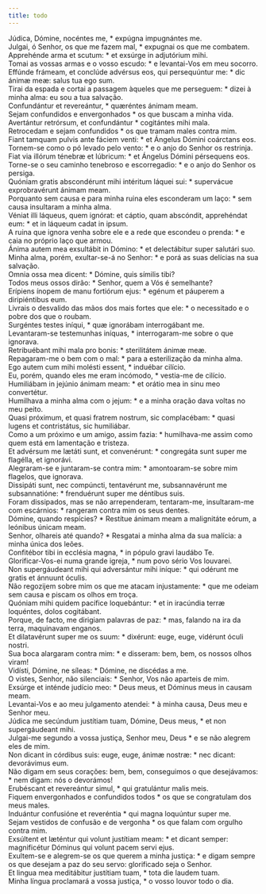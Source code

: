 ```yaml
---
title: todo
---
```

<div class="dropcap text-justify">Júdica, Dómine, nocéntes me, * expúgna impugnántes me.</div>
<div class="dropcap text-justify">Julgai, ó Senhor, os que me fazem mal, * expugnai os que me combatem.</div>
<div class="text-justify">Apprehénde arma et scutum: * et exsúrge in adjutórium mihi.</div>
<div class="text-justify">Tomai as vossas armas e o vosso escudo: * e levantai-Vos em meu socorro.</div>
<div class="text-justify">Effúnde frámeam, et conclúde advérsus eos, qui persequúntur me: * dic ánimæ meæ: salus tua ego sum.</div>
<div class="text-justify">Tirai da espada e cortai a passagem àqueles que me perseguem: * dizei à minha alma: eu sou a tua salvação.</div>
<div class="text-justify">Confundántur et revereántur, * quæréntes ánimam meam.</div>
<div class="text-justify">Sejam confundidos e envergonhados * os que buscam a minha vida.</div>
<div class="text-justify">Avertántur retrórsum, et confundántur * cogitántes mihi mala.</div>
<div class="text-justify">Retrocedam e sejam confundidos * os que tramam males contra mim.</div>
<div class="text-justify">Fiant tamquam pulvis ante fáciem venti: * et Ángelus Dómini coárctans eos.</div>
<div class="text-justify">Tornem-se como o pó levado pelo vento: * e o anjo do Senhor os restrinja.</div>
<div class="text-justify">Fiat via illórum ténebræ et lúbricum: * et Ángelus Dómini pérsequens eos.</div>
<div class="text-justify">Torne-se o seu caminho tenebroso e escorregadio: * e o anjo do Senhor os persiga.</div>
<div class="text-justify">Quóniam gratis abscondérunt mihi intéritum láquei sui: * supervácue exprobravérunt ánimam meam.</div>
<div class="text-justify">Porquanto sem causa e para minha ruina eles esconderam um laço: * sem causa insultaram a minha alma.</div>
<div class="text-justify">Véniat illi láqueus, quem ignórat: et cáptio, quam abscóndit, apprehéndat eum: * et in láqueum cadat in ipsum.</div>
<div class="text-justify">A ruina que ignora venha sobre ele e a rede que escondeu o prenda: * e caia no próprio laço que armou.</div>
<div class="text-justify">Ánima autem mea exsultábit in Dómino: * et delectábitur super salutári suo.</div>
<div class="text-justify">Minha alma, porém, exultar-se-á no Senhor: * e porá as suas delícias na sua salvação.</div>
<div class="text-justify">Omnia ossa mea dicent: * Dómine, quis símilis tibi?</div>
<div class="text-justify">Todos meus ossos dirão: * Senhor, quem a Vós é semelhante?</div>
<div class="text-justify">Erípiens ínopem de manu fortiórum ejus: * egénum et páuperem a diripiéntibus eum.</div>
<div class="text-justify">Livrais o desvalido das mãos dos mais fortes que ele: * o necessitado e o pobre dos que o roubam.</div>
<div class="text-justify">Surgéntes testes iníqui, * quæ ignorábam interrogábant me.</div>
<div class="text-justify">Levantaram-se testemunhas iníquas, * interrogaram-me sobre o que ignorava.</div>
<div class="text-justify">Retribuébant mihi mala pro bonis: * sterilitátem ánimæ meæ.</div>
<div class="text-justify">Repagaram-me o bem com o mal: * para a esterilização da minha alma.</div>
<div class="text-justify">Ego autem cum mihi molésti essent, * induébar cilício.</div>
<div class="text-justify">Eu, porém, quando eles me eram incómodo, * vestia-me de cilício.</div>
<div class="text-justify">Humiliábam in jejúnio ánimam meam: * et orátio mea in sinu meo convertétur.</div>
<div class="text-justify">Humilhava a minha alma com o jejum: * e a minha oração dava voltas no meu peito.</div>
<div class="text-justify">Quasi próximum, et quasi fratrem nostrum, sic complacébam: * quasi lugens et contristátus, sic humiliábar.</div>
<div class="text-justify">Como a um próximo e um amigo, assim fazia: * humilhava-me assim como quem está em lamentação e tristeza.</div>
<div class="text-justify">Et advérsum me lætáti sunt, et convenérunt: * congregáta sunt super me flagélla, et ignorávi.</div>
<div class="text-justify">Alegraram-se e juntaram-se contra mim: * amontoaram-se sobre mim flagelos, que ignorava.</div>
<div class="text-justify">Dissipáti sunt, nec compúncti, tentavérunt me, subsannavérunt me subsannatióne: * frenduérunt super me déntibus suis.</div>
<div class="text-justify">Foram dissipados, mas se não arrependeram, tentaram-me, insultaram-me com escárnios: * rangeram contra mim os seus dentes.</div>
<div class="text-justify">Dómine, quando respícies? * Restítue ánimam meam a malignitáte eórum, a leónibus únicam meam.</div>
<div class="text-justify">Senhor, olhareis até quando? * Resgatai a minha alma da sua malícia: a minha única dos leões.</div>
<div class="text-justify">Confitébor tibi in ecclésia magna, * in pópulo gravi laudábo Te.</div>
<div class="text-justify">Glorificar-Vos-ei numa grande igreja, * num povo sério Vos louvarei.</div>
<div class="text-justify">Non supergáudeant mihi qui adversántur mihi iníque: * qui odérunt me gratis et ánnuunt óculis.</div>
<div class="text-justify">Não regozijem sobre mim os que me atacam injustamente: * que me odeiam sem causa e piscam os olhos em troça.</div>
<div class="text-justify">Quóniam mihi quidem pacífice loquebántur: * et in iracúndia terræ loquéntes, dolos cogitábant.</div>
<div class="text-justify">Porque, de facto, me dirigiam palavras de paz: * mas, falando na ira da terra, maquinavam enganos.</div>
<div class="text-justify">Et dilatavérunt super me os suum: * dixérunt: euge, euge, vidérunt óculi nostri.</div>
<div class="text-justify">Sua boca alargaram contra mim: * e disseram: bem, bem, os nossos olhos viram!</div>
<div class="text-justify">Vidísti, Dómine, ne síleas: * Dómine, ne discédas a me.</div>
<div class="text-justify">O vistes, Senhor, não silenciais: * Senhor, Vos não aparteis de mim.</div>
<div class="text-justify">Exsúrge et inténde judício meo: * Deus meus, et Dóminus meus in causam meam.</div>
<div class="text-justify">Levantai-Vos e ao meu julgamento atendei: * à minha causa, Deus meu e Senhor meu.</div>
<div class="text-justify">Júdica me secúndum justítiam tuam, Dómine, Deus meus, * et non supergáudeant mihi.</div>
<div class="text-justify">Julgai-me segundo a vossa justiça, Senhor meu, Deus * e se não alegrem eles de mim.</div>
<div class="text-justify">Non dicant in córdibus suis: euge, euge, ánimæ nostræ: * nec dicant: devorávimus eum.</div>
<div class="text-justify">Não digam em seus corações: bem, bem, conseguimos o que desejávamos: * nem digam: nós o devorámos!</div>
<div class="text-justify">Erubéscant et revereántur simul, * qui gratulántur malis meis.</div>
<div class="text-justify">Fiquem envergonhados e confundidos todos * os que se congratulam dos meus males.</div>
<div class="text-justify">Induántur confusióne et reveréntia * qui magna loquúntur super me.</div>
<div class="text-justify">Sejam vestidos de confusão e de vergonha * os que falam com orgulho contra mim.</div>
<div class="text-justify">Exsúltent et læténtur qui volunt justítiam meam: * et dicant semper: magnificétur Dóminus qui volunt pacem servi ejus.</div>
<div class="text-justify">Exultem-se e alegrem-se os que querem a minha justiça: * e digam sempre os que desejam a paz do seu servo: glorificado seja o Senhor.</div>
<div class="text-justify">Et lingua mea meditábitur justítiam tuam, * tota die laudem tuam.</div>
<div class="text-justify">Minha língua proclamará a vossa justiça, * o vosso louvor todo o dia.</div>
